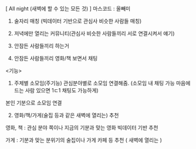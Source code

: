 <!-- 여기서 -->
[ All night (새벽에 할 수 있는 모든 것) ]
마스코드 : 올빼미

1. 술자리 매칭 (빅데이터 기반으로 관심사 비슷한 사람들 매칭)


2. 저녁에만 열리는 커뮤니티(관심사 비슷한 사람들끼리 서로 연결시켜서 얘기)


3. 안잠든 사람들끼리 하는거


4. 안잠든 사람들끼리 영화/책 보면서 채팅




<기능>
1. 주제별 소모임(주기능)
관심분야별로 소모임 연결해줌. (소모임 내 채팅 가능 마음에 드는 사람 있으면 1ㄷ1 채팅도 가능하게)


본인 기분으로 소모임 연결



2. 영화/책/가게(술집 등과 같은 새벽에 열리는) 추천


영화, 책 : 관심 분야 쪽이나 지금의 기분과 맞는 영화 빅데이터 기반 추천


가게 : 기분과 맞는 분위기의 술집이나 가게 카페 등 추천 ( 새벽에 열리는 )

